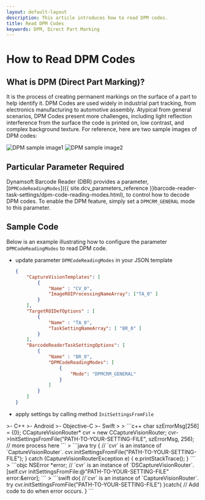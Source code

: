 ```yaml
---   
layout: default-layout
description: This article introduces how to read DPM codes.
title: Read DPM Codes
keywords: DPM, Direct Part Marking
---
```


# How to Read DPM Codes

## What is DPM (Direct Part Marking)?

It is the process of creating permanent markings on the surface of a part to help identify it. DPM Codes are used widely in industrial part tracking, from electronics manufacturing to automotive assembly. Atypical from general scenarios, DPM Codes present more challenges, including light reflection interference from the surface the code is printed on, low contrast, and complex background texture. For reference, here are two sample images of DPM codes:

![DPM sample image1][1]
![DPM sample image2][2]

## Particular Parameter Required

Dynamsoft Barcode Reader (DBR) provides a parameter, [`DPMCodeReadingModes`]({{ site.dcv_parameters_reference }}barcode-reader-task-settings/dpm-code-reading-modes.html), to control how to decode DPM codes. To enable the DPM feature, simply set a `DPMCRM_GENERAL` mode to this parameter.

## Sample Code

Below is an example illustrating how to configure the parameter `DPMCodeReadingModes` to read DPM code.

* update parameter `DPMCodeReadingModes` in your JSON template

    ```json
    {
        "CaptureVisionTemplates": [
            {
                "Name" : "CV_0",
                "ImageROIProcessingNameArray": ["TA_0" ]
            }       
        ],
        "TargetROIDefOptions" : [
            {
                "Name" : "TA_0",
                "TaskSettingNameArray": [ "BR_0" ]
            }
        ],
        "BarcodeReaderTaskSettingOptions": [
            {
                "Name" : "BR_0",
                "DPMCodeReadingModes": [
                    {
                        "Mode": "DPMCRM_GENERAL"
                    }
                ]
            }
        ]
    }
    ```
* apply settings by calling method `InitSettingsFromFile`

<div class="sample-code-prefix template2"></div>
   >- C++
   >- Android
   >- Objective-C
   >- Swift
   >
>
```c++
char szErrorMsg[256] = {0};
CCaptureVisionRouter* cvr = new CCaptureVisionRouter;
cvr->InitSettingsFromFile("PATH-TO-YOUR-SETTING-FILE", szErrorMsg, 256);
// more process here
```
>
```java
try {
   // `cvr` is an instance of `CaptureVisionRouter`.
   cvr.initSettingsFromFile("PATH-TO-YOUR-SETTING-FILE");
} catch (CaptureVisionRouterException e) {
   e.printStackTrace();
}
```
>
```objc
NSError *error;
// `cvr` is an instance of `DSCaptureVisionRouter`.
[self.cvr initSettingsFromFile:@"PATH-TO-YOUR-SETTING-FILE" error:&error];
```
>
```swift
do{
   //`cvr` is an instance of `CaptureVisionRouter`.
   try cvr.initSettingsFromFile("PATH-TO-YOUR-SETTING-FILE")
}catch{
   // Add code to do when error occurs.
}
```

[1]:assets\read-dpm-codes\DPM-sample1.png
[2]:assets\read-dpm-codes\DPM-sample2.png
